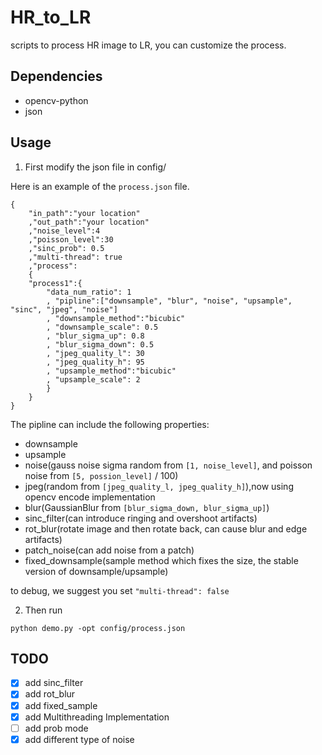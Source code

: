 # HR_to_LR

scripts to process HR image to LR, you can customize the process.

## Dependencies

- opencv-python
- json

## Usage

1. First modify the json file in config/

Here is an example of the `process.json` file.
```
{
	"in_path":"your location"
	,"out_path":"your location"
	,"noise_level":4
	,"poisson_level":30
	,"sinc_prob": 0.5
	,"multi-thread": true
	,"process":
	{
	"process1":{
		"data_num_ratio": 1
		, "pipline":["downsample", "blur", "noise", "upsample", "sinc", "jpeg", "noise"]
		, "downsample_method":"bicubic"
		, "downsample_scale": 0.5
		, "blur_sigma_up": 0.8
		, "blur_sigma_down": 0.5
		, "jpeg_quality_l": 30
		, "jpeg_quality_h": 95
		, "upsample_method":"bicubic"
		, "upsample_scale": 2
		}
	}
}
```

The pipline can include the following properties:

- downsample
- upsample
- noise(gauss noise sigma random from `[1, noise_level]`, and poisson noise from `[5, possion_level]` / 100)
- jpeg(random from `[jpeg_quality_l, jpeg_quality_h]`),now using opencv encode implementation
- blur(GaussianBlur from `[blur_sigma_down, blur_sigma_up]`)
- sinc_filter(can introduce ringing and overshoot artifacts)
- rot_blur(rotate image and then rotate back, can cause blur and edge artifacts)
- patch_noise(can add noise from a patch)
- fixed_downsample(sample method which fixes the size, the stable version of downsample/upsample)

to debug, we suggest you set `"multi-thread": false`

2. Then run

`python demo.py -opt config/process.json`

## TODO

- [x] add sinc_filter
- [x] add rot_blur
- [x] add fixed_sample
- [x] add Multithreading Implementation
- [ ] add prob mode
- [x] add different type of noise